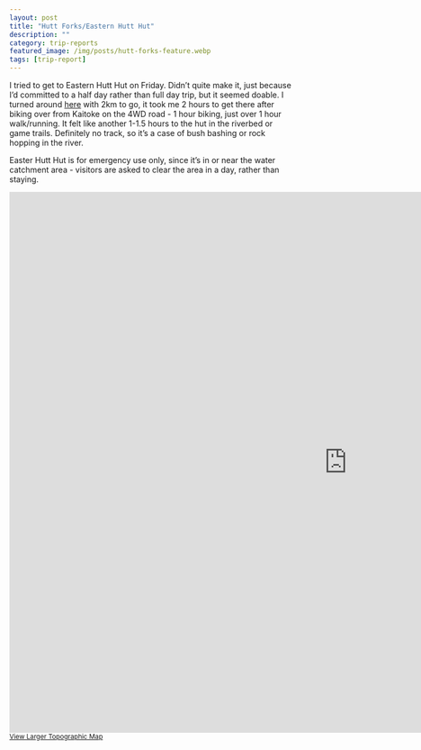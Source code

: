 ```yaml
---
layout: post
title: "Hutt Forks/Eastern Hutt Hut"
description: ""
category: trip-reports
featured_image: /img/posts/hutt-forks-feature.webp
tags: [trip-report]
---
```


I tried to get to Eastern Hutt Hut on Friday. Didn’t quite make it, just because I’d committed to a half day rather than full day trip, but it seemed doable. I turned around [here](https://www.topomap.co.nz/NZTopoMap?v=2&ll=-41.037834,175.221848&z=15) with 2km to go, it took me 2 hours to get there after biking over from Kaitoke on the 4WD road - 1 hour biking, just over 1 hour walk/running. It felt like another 1-1.5 hours to the hut in the riverbed or game trails. Definitely no track, so it’s a case of bush bashing or rock hopping in the river.

Easter Hutt Hut is for emergency use only, since it’s in or near the water catchment area - visitors are asked to clear the area in a day, rather than staying.


<iframe width="1200" height="960" frameborder="0" scrolling="no" marginheight="0" marginwidth="0" src="https://www.topomap.co.nz/NZTopoMapEmbedded?v=2&ll=-41.031424,175.238414&z=15&pin=1&lbl=Turned%20here"></iframe><br /><small><a href="https://www.topomap.co.nz/NZTopoMap?v=2&ll=-41.031424,175.238414&z=15&pin=1&lbl=Turned%20here" style="text-align:left">View Larger Topographic Map</a></small>